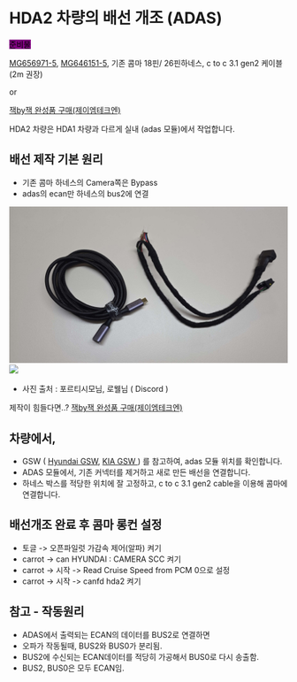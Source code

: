 # HDA2 차량의 배선 개조 (ADAS)

<mark style="background-color:purple;">준비물</mark>

[MG656971-5](https://smartstore.naver.com/nobleseat/products/8283802097?nl-query=mg656971\&nl-ts-pid=i25wJsqVOswsstsKYmZssssstLC-217972\&NaPm=ct%3Dm4tjb1y0%7Cci%3Da48a8d1cbbc46bdb22c3275bb19a84efa7423f6b%7Ctr%3Dsls%7Csn%3D2916848%7Chk%3De1ac7d01612b8fcc25da022f16d70e342e377ff8), [MG646151-5](https://smartstore.naver.com/jautoment), 기존 콤마 18핀/ 26핀하네스, c to c 3.1 gen2 케이블(2m 권장)

or

[잭by잭 완성품 구매(제이엠테크엔)](https://smartstore.naver.com/jmtechn/products/11248346315)



HDA2 차량은 HDA1 차량과 다르게 실내 (adas 모듈)에서 작업합니다.

## 배선 제작 기본 원리

* 기존 콤마 하네스의 Camera쪽은 Bypass
* adas의 ecan만 하네스의 bus2에 연결

![](<../.gitbook/assets/image (34) (1).png>)![](<../.gitbook/assets/image (35).png>)

* 사진 출처 : 포르티시모님, 로웰님 ( Discord )



제작이 힘들다면..?  [잭by잭 완성품 구매(제이엠테크엔)](https://smartstore.naver.com/jmtechn/products/11248346315)

## 차량에서,

* GSW ( [Hyundai GSW](https://gsw.hyundai.com/hmc/login.tiles), [KIA GSW ](https://gsw.kia.com/kmc/login.tiles)) 를 참고하여, adas 모듈 위치를 확인합니다.
* ADAS 모듈에서, 기존 커넥터를 제거하고 새로 만든 배선을 연결합니다.
* 하네스 박스를 적당한 위치에 잘 고정하고, c to c 3.1 gen2 cable을 이용해 콤마에 연결합니다.

## 배선개조 완료 후 콤마 롱컨 설정

* 토글 -> 오픈파일럿 가감속 제어(알파) 켜기
* carrot -> can HYUNDAI : CAMERA SCC 켜기
* carrot -> 시작 -> Read Cruise Speed from PCM 0으로 설정
* carrot -> 시작 -> canfd hda2 켜기

## 참고 - 작동원리

* ADAS에서 출력되는 ECAN의 데이터를 BUS2로 연결하면
* 오파가 작동될때, BUS2와 BUS0가 분리됨.
* BUS2에 수신되는 ECAN데이터를 적당히 가공해서 BUS0로 다시 송출함.
* BUS2, BUS0은 모두 ECAN임.
